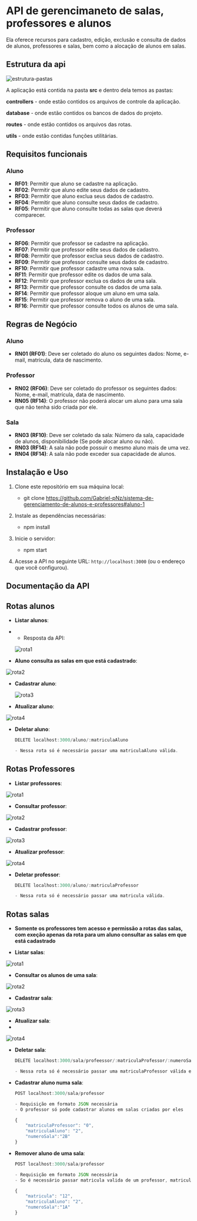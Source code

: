 # API de gerencimaneto de salas, professores e alunos

 Ela oferece recursos para cadastro, edição, exclusão e consulta de dados de alunos, professores e salas, bem como a alocação de alunos em salas.


## Estrutura da api

![estrutura-pastas](https://github.com/Gabriel-pNz/sistema-de-gerenciamento-de-alunos-e-professores/assets/105496955/c88525ba-82e0-4787-847c-885dd2594f02)

 A aplicação está contida na pasta **src** e dentro dela temos as pastas:

**controllers** - onde estão contidos os arquivos de controle da aplicação.

**database** - onde estão contidos os bancos de dados do projeto.

**routes** - onde estão contidos os arquivos das rotas.

**utils** - onde estão contidas funções utilitárias.

## Requisitos funcionais

### Aluno

- **RF01**: Permitir que aluno se cadastre na aplicação.
- **RF02**: Permitir que aluno edite seus dados de cadastro.
- **RF03**: Permitir que aluno exclua seus dados de cadastro.
- **RF04**: Permitir que aluno consulte seus dados de cadastro.
- **RF05**: Permitir que aluno consulte todas as salas que deverá comparecer.

### Professor

- **RF06**: Permitir que professor se cadastre na aplicação.
- **RF07**: Permitir que professor edite seus dados de cadastro.
- **RF08**: Permitir que professor exclua seus dados de cadastro.
- **RF09**: Permitir que professor consulte seus dados de cadastro.
- **RF10**: Permitir que professor cadastre uma nova sala.
- **RF11**: Permitir que professor edite os dados de uma sala.
- **RF12**: Permitir que professor exclua os dados de uma sala.
- **RF13**: Permitir que professor consulte os dados de uma sala.
- **RF14**: Permitir que professor aloque um aluno em uma sala.
- **RF15**: Permitir que professor remova o aluno de uma sala.
- **RF16**: Permitir que professor consulte todos os alunos de uma sala.

## Regras de Negócio

### Aluno

- **RN01 (RF01)**: Deve ser coletado do aluno os seguintes dados: Nome, e-mail, matrícula, data de nascimento.

### Professor

- **RN02 (RF06)**: Deve ser coletado do professor os seguintes dados: Nome, e-mail, matrícula, data de nascimento.
- **RN05 (RF14)**: O professor não poderá alocar um aluno para uma sala que não tenha sido criada por ele.

### Sala

- **RN03 (RF10)**: Deve ser coletado da sala: Número da sala, capacidade de alunos, disponibilidade (Se pode alocar aluno ou não).
- **RN03 (RF14)**: A sala não pode possuir o mesmo aluno mais de uma vez.
- **RN04 (RF14)**: A sala não pode exceder sua capacidade de alunos.

## Instalação e Uso

1. Clone este repositório em sua máquina local:

    - git clone https://github.com/Gabriel-pNz/sistema-de-gerenciamento-de-alunos-e-professores#aluno-1

2. Instale as dependências necessárias:
    - npm install
3. Inicie o servidor:
    - npm start
4. Acesse a API no seguinte URL: `http://localhost:3000` (ou o endereço que você configurou).

## Documentação da API

## Rotas alunos  


- **Listar alunos**:
- 
    - Resposta da API:
    
  ![rota1](https://github.com/Gabriel-pNz/sistema-de-gerenciamento-de-alunos-e-professores/assets/105496955/865d8e80-88ee-4f0a-a769-8eaa1d3fb907)

- **Aluno consulta as salas em que está cadastrado**:

![rota2](https://github.com/Gabriel-pNz/sistema-de-gerenciamento-de-alunos-e-professores/assets/105496955/e40123c0-61fb-4b60-b3df-6f52b8510ad7)
   
- **Cadastrar aluno**:

   ![rota3](https://github.com/Gabriel-pNz/sistema-de-gerenciamento-de-alunos-e-professores/assets/105496955/86dabae1-cb4f-44d1-80f7-76381d10f574)

- **Atualizar aluno**:

![rota4](https://github.com/Gabriel-pNz/sistema-de-gerenciamento-de-alunos-e-professores/assets/105496955/87e3b11d-96f8-40e3-ae2e-cab226d5cf5f)

- **Deletar aluno**:

    ```javascript
    DELETE localhost:3000/aluno/:matriculaAluno

    - Nessa rota só é necessário passar uma matriculaAluno válida.

## Rotas Professores  
    
- **Listar professores**:

![rota1](https://github.com/Gabriel-pNz/sistema-de-gerenciamento-de-alunos-e-professores/assets/105496955/54e8955f-c62b-47af-9bc7-a3719a915415)


- **Consultar professor**:
  
![rota2](https://github.com/Gabriel-pNz/sistema-de-gerenciamento-de-alunos-e-professores/assets/105496955/43d35992-b6c8-46a5-892f-ce6504d0839b)
    
- **Cadastrar professor**:

![rota3](https://github.com/Gabriel-pNz/sistema-de-gerenciamento-de-alunos-e-professores/assets/105496955/e3fadf88-63ca-4c67-b3e5-91e01d0850f4)

- **Atualizar professor**:

![rota4](https://github.com/Gabriel-pNz/sistema-de-gerenciamento-de-alunos-e-professores/assets/105496955/26b3fa97-32f8-48ce-b6d9-7a65eb64a682)

- **Deletar professor**:

    ```javascript
    DELETE localhost:3000/aluno/:matriculaProfessor

    - Nessa rota só é necessário passar uma matricula válida.

## Rotas salas

- **Somente os professores tem acesso e permissão a rotas das salas, com exeção apenas da rota para um aluno consultar as salas em que está cadastrado**

- **Listar salas**:
  
![rota1](https://github.com/Gabriel-pNz/sistema-de-gerenciamento-de-alunos-e-professores/assets/105496955/1fed6cc4-181f-4778-a8b9-d6cc1ae594be)

- **Consultar os alunos de uma sala**:

![rota2](https://github.com/Gabriel-pNz/sistema-de-gerenciamento-de-alunos-e-professores/assets/105496955/8094231c-4126-4e81-893d-101d13b507c9)

- **Cadastrar sala**:

![rota3](https://github.com/Gabriel-pNz/sistema-de-gerenciamento-de-alunos-e-professores/assets/105496955/c7968148-1fd6-43d7-b731-2ed263d5eee2)

- **Atualizar sala**:
- 
![rota4](https://github.com/Gabriel-pNz/sistema-de-gerenciamento-de-alunos-e-professores/assets/105496955/603e817f-8fb1-4306-b8f1-236506e3285b)

- **Deletar sala**:

    ```javascript
    DELETE localhost:3000/sala/profeessor/:matriculaProfessor/:numeroSala

    - Nessa rota só é necessário passar uma matriculaProfessor válida e um numeroSala válido.

- **Cadastrar aluno numa sala**:

    ```javascript
    POST localhost:3000/sala/professor

    - Requisição em formato JSON necessária
    - O professor só pode cadastrar alunos em salas criadas por eles
    
    {
        "matriculaProfessor": "0",
        "matriculaAluno": "2",
        "numeroSala":"2B"
    }

- **Remover aluno de uma sala**:

    ```javascript
    POST localhost:3000/sala/professor

    - Requisição em formato JSON necessária
    - So é necessário passar matricula valida de um professor, matriculaAluno e numeroSala válidos
    
    {
        "matricula": "12",
        "matriculaAluno": "2",
        "numeroSala":"1A"
    }

